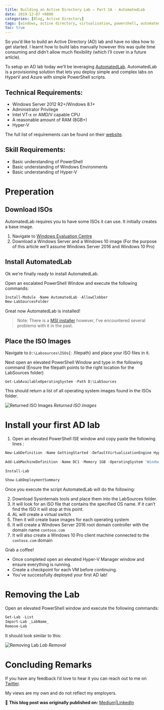 ```yaml
---
title: Building an Active Directory Lab — Part 1A - AutomatedLab
date: 2019-12-07 +0800
categories: [Blog, Active Directory]
tags: [windows, active directory, virtualisation, powershell, automatedlab, hyper-v, homelab, microsoft]
toc: true
---
```


So you’d like to build an Active Directory (AD) lab and have no idea how to get started. I learnt how to build labs manually however this was quite time consuming and didn’t allow much flexibility (which I’ll cover in a future article).

To setup an AD lab today we’ll be leveraging [AutomatedLab](https://github.com/AutomatedLab/AutomatedLab). AutomatedLab is a provisioning solution that lets you deploy simple and complex labs on HyperV and Azure with simple PowerShell scripts.

## Technical Requirements:

-   Windows Server 2012 R2+/Windows 8.1+
-   Administrator Privilege
-   Intel VT-x or AMD/V capable CPU
-   A reasonable amount of RAM (8GB+)
-   Hyper-V

The full list of requirements can be found on their [website](https://automatedlab.org/en/latest/).

## Skill Requirements:

-   Basic understanding of PowerShell
-   Basic understanding of Windows Environments
-   Basic understanding of Hyper-V

# Preperation

## Download ISOs

AutomatedLab requires you to have some ISOs it can use. It initially creates a base image.

1.  Navigate to [Windows Evaluation Centre](https://www.microsoft.com/en-us/evalcenter/)
2.  Download a Windows Server and a Windows 10 image (For the purpose of this article we’ll assume Windows Server 2016 and Windows 10 Pro)

## Install AutomatedLab

Ok we’re finally ready to install AutomatedLab.

Open an escalated PowerShell Window and execute the following commands:
```powershell
Install-Module -Name AutomatedLab -AllowClobber  
New-LabSourcesFolder
```

Great now AutomatedLab is installed!

> Note: There is a [MSI installer](https://github.com/AutomatedLab/AutomatedLab/releases) however, I’ve encountered several problems with it in the past.

## Place the ISO Images

Navigate to `D:\Labsources\ISOs`{: .filepath} and place your ISO files in it.

Next open an elevated PowerShell Window and type in the following command (Ensure the filepath points to the right location for the LabSources folder)

`Get-LabAvailableOperatingSystem -Path D:\LabSources`

This should return a list of all operating system images found in the ISOs folder.

![Returned ISO Images](https://miro.medium.com/max/700/1*zfdzi3P3VoksGXbvE8IfPA.png)
_Returned ISO images_

# Install your first AD lab

1.  Open an elevated PowerShell ISE window and copy paste the following lines :

```powershell
New-LabDefinition -Name GettingStarted -DefaultVirtualizationEngine HyperV 
  
Add-LabMachineDefinition -Name DC1 -Memory 1GB -OperatingSystem 'Windows Server 2016 Datacenter (Desktop Experience)' -Roles RootDC -DomainName contoso.comAdd-LabMachineDefinition -Name Client1 -Memory 1GB -OperatingSystem 'Windows 10 Pro' -DomainName contoso.com  
  
Install-Lab  
  
Show-LabDeploymentSummary
```

Once you execute the script AutomatedLab will do the following:

2.  Download Sysinternals tools and place them into the LabSources folder.
3.  It will look for an ISO file that contains the specified OS name. If it can’t find the ISO it will stop at this point.
4.  AL will create a virtual switch
5.  Then it will create base images for each operating system
6.  It will create a Windows Server 2016 root domain controller with the domain name `contoso.com`
7.  It will also create a Windows 10 Pro client machine connected to the `contoso.com` domain

Grab a coffee!

-   Once completed open an elevated Hyper-V Manager window and ensure everything is running.
-   Create a checkpoint for each VM before continuing.
-   You’ve successfully deployed your first AD lab!

# Removing the Lab

Open an elevated PowerShell window and execute the following commands:

```powershell
Get-Lab -List  
Import-Lab _LabName_  
Remove-Lab
```

It should look similar to this:

![Removing Lab](https://miro.medium.com/max/700/1*6bvGhKL78_TQ99aoz2DDlQ.png)
_Lab Removal_

# Concluding Remarks

If you have any feedback I’d love to hear it you can reach out to me on [Twitter](https://twitter.com/drunkrhin0).

My views are my own and do not reflect my employers.

📝 **This blog post was originally published on:** [Medium](https://medium.com/swlh/building-an-active-directory-lab-part-1a-automatedlab-fc2399ebe5be)\|[LinkedIn](https://www.linkedin.com/pulse/building-active-directory-lab-part-1a-automatedlab-rami-tawil/)